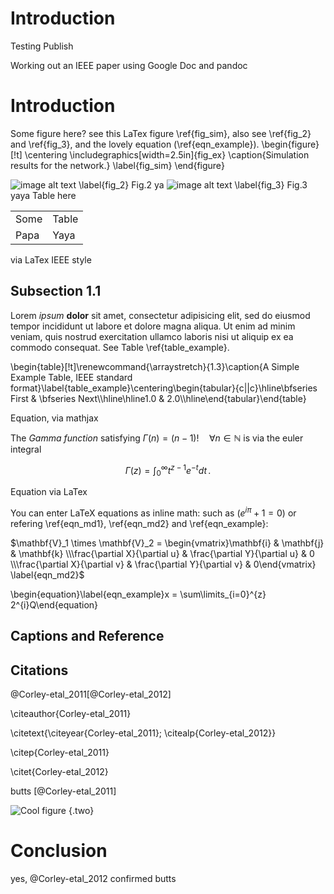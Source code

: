 # Introduction

Testing Publish

Working out an IEEE paper using Google Doc and pandoc

# Introduction
Some figure here? see this LaTex figure \ref{fig_sim}, also see \ref{fig_2} and \ref{fig_3}, and the lovely equation (\ref{eqn_example}).
\begin{figure}[!t]
\centering
\includegraphics[width=2.5in]{fig_ex}
\caption{Simulation results for the network.}
\label{fig_sim}
\end{figure}

![image alt text \label{fig_2}](image_0.png)
Fig.2 ya
![image alt text \label{fig_3}](image_1.jpg)
Fig.3 yaya
Table here

<table>
  <tr>
    <td>Some</td>
    <td>Table</td>
  </tr>
  <tr>
    <td>Papa</td>
    <td>Yaya</td>
  </tr>
</table>


via LaTex IEEE style

## Subsection 1.1

Lorem *ipsum* **dolor** sit amet, consectetur adipisicing elit, sed do eiusmod tempor incididunt ut labore et dolore magna aliqua. Ut enim ad minim veniam, quis nostrud exercitation ullamco laboris nisi ut aliquip ex ea commodo consequat. See Table \ref{table_example}.

\begin{table}[!t]\renewcommand{\arraystretch}{1.3}\caption{A Simple Example Table, IEEE standard format}\label{table_example}\centering\begin{tabular}{c||c}\hline\bfseries First & \bfseries Next\\\hline\hline1.0 & 2.0\\\hline\end{tabular}\end{table}

Equation, via mathjax

The *Gamma function* satisfying $\Gamma(n) = (n-1)!\quad\forall n\in\mathbb N$ is via the euler integral$$\Gamma(z) = \int_0^\infty t^{z-1}e^{-t}dt\,.$$

Equation via LaTex

You can enter LaTeX equations as inline math: such as $({e}^{i\pi }+1=0) \label{eqn_md1}$ or refering \ref{eqn_md1}, \ref{eqn_md2} and \ref{eqn_example}:

$\mathbf{V}_1 \times \mathbf{V}_2 =  \begin{vmatrix}\mathbf{i} & \mathbf{j} & \mathbf{k} \\\frac{\partial X}{\partial u} &  \frac{\partial Y}{\partial u} & 0 \\\frac{\partial X}{\partial v} & \frac{\partial Y}{\partial v} & 0\end{vmatrix} \label{eqn_md2}$

\begin{equation}\label{eqn_example}x = \sum\limits_{i=0}^{z} 2^{i}Q\end{equation}

## Captions and Reference

## Citations

@Corley-etal_2011[@Corley-etal_2012]

\citeauthor{Corley-etal_2011}

\citetext{\citeyear{Corley-etal_2011}; \citealp{Corley-etal_2012}}

\citep{Corley-etal_2011}

\citet{Corley-etal_2012}

butts [@Corley-etal_2011]

![Cool figure](example) {.two}

# Conclusion

yes, @Corley-etal_2012 confirmed butts
